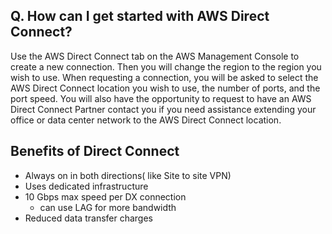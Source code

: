 ## Q. How can I get started with AWS Direct Connect?

Use the AWS Direct Connect tab on the AWS Management Console to create a new connection. Then you will change the region to the region you wish to use. When requesting a connection, you will be asked to select the AWS Direct Connect location you wish to use, the number of ports, and the port speed. You will also have the opportunity to request to have an AWS Direct Connect Partner contact you if you need assistance extending your office or data center network to the AWS Direct Connect location.



## Benefits of Direct Connect

- Always on in both directions( like Site to site VPN)
- Uses dedicated infrastructure
- 10 Gbps max speed per DX connection
  - can use LAG for more bandwidth 
- Reduced data transfer charges
